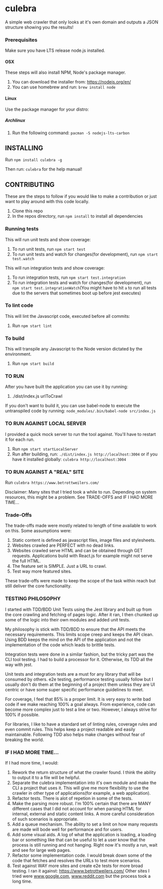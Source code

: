 # culebra

A simple web crawler that only looks at it's own domain and outputs a JSON structure showing you the results!

### Prerequisites

Make sure you have LTS release node.js installed.

#### OSX

These steps will also install NPM, Node's package manager.

1.  You can download the installer from: https://nodejs.org/en/
2.  You can use homebrew and run: `brew install node`

#### Linux

Use the package manager for your distro:

##### Archlinux

1.  Run the following command: `pacman -S nodejs-lts-carbon`

## INSTALLING

Run `npm install culebra -g`

Then run: `culebra` for the help manual!

## CONTRIBUTING

These are the steps to follow if you would like to make a contribution or just want to play around with this code locally.

1.  Clone this repo
2.  In the repos directory, run `npm install` to install all dependencies

### Running tests

This will run unit tests and show coverage:

1.  To run unit tests, run `npm start test`
2.  To run unit tests and watch for changes(for development), run `npm start test.watch`

This will run integration tests and show coverage:

1.  To run integration tests, run `npm start test.integration`
2.  To run integration tests and watch for changes(for development), run `npm start test.integrationWatch`(You might have to hit `a` to run all tests due to the servers that sometimes boot up before jest executes)

### To lint code

This will lint the Javascript code, executed before all commits:

1.  Run `npm start lint`

### To build

This will transpile any Javascript to the Node version dictated by the environment.

1.  Run `npm start build`

### TO RUN

After you have built the application you can use it by running:

1.  ./dist/index.js urlToCrawl

If you don't want to build it, you can use babel-node to execute the untranspiled code by running:
`node_modules/.bin/babel-node src/index.js`

### TO RUN AGAINST LOCAL SERVER

I provided a quick mock server to run the tool against. You'll have to restart it for each run.

1.  Run `npm start startLocalServer`
2.  Run after building, run:
    `./dist/index.js http://localhost:3004`
    or if you have it installed globally:
    `culebra http://localhost:3004`

### TO RUN AGAINST A "REAL" SITE

Run `culebra https://www.betrottweilers.com/`

Disclaimer: Many sites that I tried took a while to run. Depending on system resources, this might be a problem. See TRADE-OFFS and IF I HAD MORE TIME...

### Trade-Offs

The trade-offs made were mostly related to length of time available to work on this. Some assumptions were:

1.  Static content is defined as javascript files, image files and stylesheets.
2.  Websites crawled are PERFECT with no dead links.
3.  Websites crawled serve HTML and can be obtained through GET requests. Applications build with React.js for example might not serve the full HTML.
4.  The feature set is SIMPLE. Just a URL to crawl.
5.  Test way more featured sites.

These trade-offs were made to keep the scope of the task within reach but still deliver the core functionality.

### TESTING PHILOSOPHY

I started with TDD/BDD Unit Tests using the Jest library and built up from the core crawling and fetching of pages logic. After it ran, I then chunked up some of the logic into their own modules and added unit tests.

My philosophy is stick with TDD/BDD to ensure that the API meets the necessary requirements. This limits scope creep and keeps the API clean. Using BDD keeps the mind on the API of the application and not the implementation of the code which leads to brittle tests.

Integration tests were done in a similar fashion, but the tricky part was the CLI tool testing. I had to build a processor for it. Otherwise, its TDD all the way with jest.

Unit tests and integration tests are a must for any library that will be consumed by others. e2e testing, performance testing usually follow but I usually don't do them at the beginning of a project them unless they are UI centric or have some super specific performance guidelines to meet.

For coverage, I feel that 85% is a proper limit. It is very easy to write bad code if we make reaching 100% a goal always. From experience, code can become more complex just to test a line or two. However, I always strive for 100% if possible.

For libraries, I like to have a standard set of linting rules, coverage rules and even commit rules. This helps keep a project readable and easily maintainable. Following TDD also helps make changes without fear of breaking the world.

### IF I HAD MORE TIME...

If I had more time, I would:

1.  Rework the return structure of what the crawler found. I think the ability to output it to a file will be helpful.
2.  Separate the culebra implementation into it's own module and make the CLI a project that uses it. This will give me more flexibility to use the crawler in other type of applications(for example, a web application).
3.  Refactor tests. There is alot of repetion in some of the tests.
4.  Make the parsing more robust. I'm 100% certain that there are MANY different cases that I did not account for when parsing HTML for internal, external and static content links. A more careful consideration of such scenarios is appropriate.
5.  Add a queue mechanism. The ability to set a limit on how many requests are made will bode well for performance and for users.
6.  Add some visual aids. A log of what the application is loading, a loading bar or something like that can be useful to let a user know that the process is still running and not hanging. Right now it's mostly a run, wait and see for large web pages.
7.  Refactor some implementation code. I would break down some of the code that fetches and resolves the URLs to test more scenarios.
8.  Test against WAY more sites and create e2e tests for more broad testing. I ran it against: https://www.betrottweilers.com/ Other sites I tried were www.google.com, www.reddit.com but the process took a long time.
